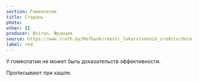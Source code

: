 ```yaml
---
section: Гомеопатия
title: Стодаль
photo:
other: []
producer: Boiron, Франция
source: https://www.rceth.by/Refbank/reestr_lekarstvennih_sredstv/details/5470_02_07_12_17
label: red
---
```


У гомеопатии не может быть доказательств эффективности.

Прописывают при кашле.
